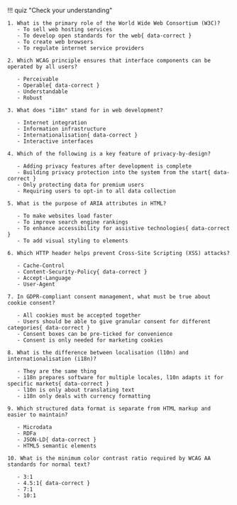 !!! quiz "Check your understanding"

    1. What is the primary role of the World Wide Web Consortium (W3C)?
       - To sell web hosting services
       - To develop open standards for the web{ data-correct }
       - To create web browsers
       - To regulate internet service providers

    2. Which WCAG principle ensures that interface components can be operated by all users?

       - Perceivable
       - Operable{ data-correct }
       - Understandable
       - Robust

    3. What does "i18n" stand for in web development?

       - Internet integration
       - Information infrastructure
       - Internationalisation{ data-correct }
       - Interactive interfaces

    4. Which of the following is a key feature of privacy-by-design?

       - Adding privacy features after development is complete
       - Building privacy protection into the system from the start{ data-correct }
       - Only protecting data for premium users
       - Requiring users to opt-in to all data collection

    5. What is the purpose of ARIA attributes in HTML?

       - To make websites load faster
       - To improve search engine rankings
       - To enhance accessibility for assistive technologies{ data-correct }
       - To add visual styling to elements

    6. Which HTTP header helps prevent Cross-Site Scripting (XSS) attacks?

       - Cache-Control
       - Content-Security-Policy{ data-correct }
       - Accept-Language
       - User-Agent

    7. In GDPR-compliant consent management, what must be true about cookie consent?

       - All cookies must be accepted together
       - Users should be able to give granular consent for different categories{ data-correct }
       - Consent boxes can be pre-ticked for convenience
       - Consent is only needed for marketing cookies

    8. What is the difference between localisation (l10n) and internationalisation (i18n)?

       - They are the same thing
       - i18n prepares software for multiple locales, l10n adapts it for specific markets{ data-correct }
       - l10n is only about translating text
       - i18n only deals with currency formatting

    9. Which structured data format is separate from HTML markup and easier to maintain?

       - Microdata
       - RDFa
       - JSON-LD{ data-correct }
       - HTML5 semantic elements

    10. What is the minimum color contrast ratio required by WCAG AA standards for normal text?

       - 3:1
       - 4.5:1{ data-correct }
       - 7:1
       - 10:1

